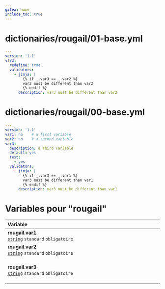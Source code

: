 ```yaml
---
gitea: none
include_toc: true
---
```

# dictionaries/rougail/01-base.yml

```yaml
---
version: '1.1'
var3:
  redefine: true
  validators:
    - jinja: |
        {% if _.var3 == _.var2 %}
        var3 must be different than var2
        {% endif %}
      description: var3 must be different than var2
```
# dictionaries/rougail/00-base.yml

```yaml
---
version: '1.1'
var1: no    # a first variable
var2: no    # a second variable
var3:
  description: a third variable
  default: yes
  test:
    - yes
  validators:
    - jinja: |
        {% if _.var3 == _.var1 %}
        var3 must be different than var1
        {% endif %}
      description: var3 must be different than var1
```
# Variables pour "rougail"

| Variable&nbsp;&nbsp;&nbsp;&nbsp;&nbsp;&nbsp;&nbsp;&nbsp;&nbsp;&nbsp;&nbsp;&nbsp;&nbsp;&nbsp;&nbsp;&nbsp;&nbsp;&nbsp;&nbsp;&nbsp;&nbsp;&nbsp;&nbsp;&nbsp;&nbsp;&nbsp;&nbsp;&nbsp;&nbsp;&nbsp;&nbsp;&nbsp;&nbsp;&nbsp;&nbsp;&nbsp;&nbsp;&nbsp;&nbsp;&nbsp;&nbsp;&nbsp;&nbsp;&nbsp;&nbsp;&nbsp;&nbsp;&nbsp;&nbsp;&nbsp;&nbsp;&nbsp;&nbsp;&nbsp;&nbsp;&nbsp;&nbsp;&nbsp;&nbsp;&nbsp;&nbsp;&nbsp;&nbsp;&nbsp;&nbsp;&nbsp;&nbsp;&nbsp;&nbsp;&nbsp;&nbsp;&nbsp;&nbsp;&nbsp;&nbsp;&nbsp;&nbsp;&nbsp;&nbsp;&nbsp;&nbsp;&nbsp;&nbsp;&nbsp;&nbsp;&nbsp;&nbsp;&nbsp;&nbsp;&nbsp;&nbsp;&nbsp;&nbsp;&nbsp;&nbsp;&nbsp;&nbsp;&nbsp;&nbsp;&nbsp;   | Description&nbsp;&nbsp;&nbsp;&nbsp;&nbsp;&nbsp;&nbsp;&nbsp;&nbsp;&nbsp;&nbsp;&nbsp;&nbsp;&nbsp;&nbsp;&nbsp;&nbsp;&nbsp;&nbsp;&nbsp;&nbsp;&nbsp;&nbsp;&nbsp;&nbsp;&nbsp;&nbsp;&nbsp;&nbsp;&nbsp;&nbsp;&nbsp;&nbsp;&nbsp;&nbsp;&nbsp;&nbsp;&nbsp;&nbsp;&nbsp;&nbsp;&nbsp;&nbsp;&nbsp;&nbsp;&nbsp;&nbsp;&nbsp;&nbsp;&nbsp;&nbsp;&nbsp;&nbsp;&nbsp;&nbsp;&nbsp;&nbsp;&nbsp;&nbsp;&nbsp;&nbsp;&nbsp;&nbsp;&nbsp;&nbsp;&nbsp;&nbsp;&nbsp;&nbsp;&nbsp;&nbsp;&nbsp;&nbsp;&nbsp;&nbsp;&nbsp;&nbsp;&nbsp;&nbsp;&nbsp;&nbsp;&nbsp;&nbsp;&nbsp;&nbsp;&nbsp;&nbsp;&nbsp;&nbsp;&nbsp;&nbsp;&nbsp;&nbsp;&nbsp;&nbsp;&nbsp;&nbsp;   |
|------------------------------------------------------------------------------------------------------------------------------------------------------------------------------------------------------------------------------------------------------------------------------------------------------------------------------------------------------------------------------------------------------------------------------------------------------------------------------------------------------------------------------------------------------------------------------------------------------------------------------------|---------------------------------------------------------------------------------------------------------------------------------------------------------------------------------------------------------------------------------------------------------------------------------------------------------------------------------------------------------------------------------------------------------------------------------------------------------------------------------------------------------------------------------------------------------------------------------------------------------------------|
| **rougail.var1**<br/>[`string`](https://rougail.readthedocs.io/en/latest/variable.html#variables-types) `standard` `obligatoire`                                                                                                                                                                                                                                                                                                                                                                                                                                                                                                   | A first variable.<br/>**Défaut**: no                                                                                                                                                                                                                                                                                                                                                                                                                                                                                                                                                                                |
| **rougail.var2**<br/>[`string`](https://rougail.readthedocs.io/en/latest/variable.html#variables-types) `standard` `obligatoire`                                                                                                                                                                                                                                                                                                                                                                                                                                                                                                   | A second variable.<br/>**Défaut**: no                                                                                                                                                                                                                                                                                                                                                                                                                                                                                                                                                                               |
| **rougail.var3**<br/>[`string`](https://rougail.readthedocs.io/en/latest/variable.html#variables-types) `standard` `obligatoire`                                                                                                                                                                                                                                                                                                                                                                                                                                                                                                   | A third variable.<br/>**Validator**: var3 must be different than var2.<br/>**Défaut**: yes<br/>**Exemple**: yes                                                                                                                                                                                                                                                                                                                                                                                                                                                                                                     |


